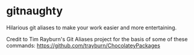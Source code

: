 # gitnaughty
Hilarious git aliases to make your work easier and more entertaining.

Credit to Tim Rayburn's Git Aliases project for the basis of some of these commands: https://github.com/trayburn/ChocolateyPackages

